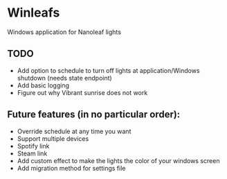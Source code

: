 # Winleafs
Windows application for Nanoleaf lights

## TODO
- Add option to schedule to turn off lights at application/Windows shutdown (needs state endpoint)
- Add basic logging
- Figure out why Vibrant sunrise does not work

## Future features (in no particular order):
- Override schedule at any time you want
- Support multiple devices
- Spotify link
- Steam link
- Add custom effect to make the lights the color of your windows screen
- Add migration method for settings file
